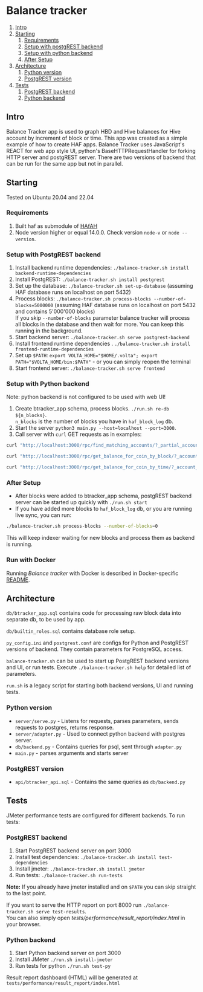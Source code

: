 # Balance tracker

1. [Intro](#intro)
1. [Starting](#starting)
    1. [Requirements](#requirements)
    1. [Setup with postgREST backend](#setup-with-postgrest-backend)
    1. [Setup with python backend](#setup-with-python-backend)
    1. [After Setup](#after-setup)
1. [Architecture](#architecture)
    1. [Python version](#python-version)
    1. [PostgREST version](#postgrest-version)
1. [Tests](#tests)
    1. [PostgREST backend](#postgrest-backend)
    1. [Python backend](#postgrest-backend)

## Intro

Balance Tracker app is used to graph HBD and Hive balances for Hive account by increment of block or time. This app was created as a simple example of how to create  HAF apps.
Balance Tracker uses JavaScript's REACT for web app style UI, python's BaseHTTPRequestHandler for forking HTTP server and postgREST server. There are two versions of backend that can be run for the same app but not in parallel.

## Starting

Tested on Ubuntu 20.04 and 22.04

### Requirements

1. Built haf as submodule of [HAfAH](https://gitlab.syncad.com/hive/HAfAH/-/tree/develop)
1. Node version higher or equal 14.0.0. Check version `node-v` or `node --version`.

### Setup with PostgREST backend

1. Install backend runtime dependencies: `./balance-tracker.sh install backend-runtime-dependencies`
1. Install PostgREST: `./balance-tracker.sh install postgrest`
1. Set up the database: `./balance-tracker.sh set-up-database` (assuming HAF database runs on localhost on port 5432)
1. Process blocks: `./balance-tracker.sh process-blocks --number-of-blocks=5000000` (assuming HAF database runs on localhost on port 5432 and contains 5'000'000 blocks)  
  If you skip `--number-of-blocks` parameter balance tracker will process all blocks in the database and then wait for more. You can keep this running in the background.
1. Start backend server: `./balance-tracker.sh serve postgrest-backend`
1. Install frontend runtime dependencies . `./balance-tracker.sh install frontend-runtime-dependencies`
1. Set up `$PATH`: `export VOLTA_HOME="$HOME/.volta"; export PATH="$VOLTA_HOME/bin:$PATH"` - or you can simply reopen the terminal
1. Start frontend server: `./balance-tracker.sh serve frontend`

### Setup with Python backend

Note: python backend is not configured to be used with web UI!

1. Create btracker_app schema, process blocks. `./run.sh re-db ${n_blocks}`.  
`n_blocks` is the number of blocks you have in `haf_block_log` db.
1. Start the server `python3 main.py --host=localhost --port=3000`.
1. Call server with `curl` GET requests as in examples:

```bash
curl "http://localhost:3000/rpc/find_matching_accounts/?_partial_account_name=d"

curl "http://localhost:3000/rpc/get_balance_for_coin_by_block/?_account_name=dantheman&_coin_type=21&_start_block=0&_end_block=10000"

curl "http://localhost:3000/rpc/get_balance_for_coin_by_time/?_account_name=dantheman&_coin_type=21&_start_time=2016-03-24%2016:05:00&_end_time=2016-03-25%2000:34:48"
```

### After Setup

- After blocks were added to btracker_app schema, postgREST backend server can be started up quickly with `./run.sh start`
- If you have added more blocks to `haf_block_log` db, or you are running live sync, you can run:

```bash
./balance-tracker.sh process-blocks --number-of-blocks=0
```

This will keep indexer waiting for new blocks and process them as backend is running.

### Run with Docker

Running *Balance tracker* with Docker is described in Docker-specific [README](docker/README.md).

## Architecture

`db/btracker_app.sql` contains code for processing raw block data into separate db, to be used by app.

`db/builtin_roles.sql` contains database role setup.

`py_config.ini` and `postgrest.conf` are configs for Python and PostgREST versions of backend. They contain parameters for PostgreSQL access.

`balance-tracker.sh` can be used to start up PostgREST backend versions and UI, or run tests. Execute `./balance-tracker.sh help` for detailed list of parameters.

`run.sh` is a legacy script for starting both backend versions, UI and running tests.

### Python version

- `server/serve.py` - Listens for requests, parses parameters, sends requests to postgres, returns response.
- `server/adapter.py` - Used to connect python backend with postgres server.
- `db/backend.py` - Contains queries for psql, sent through `adapter.py`
- `main.py` - parses arguments and starts server

### PostgREST version

- `api/btracker_api.sql` - Contains the same queries as `db/backend.py`

## Tests

JMeter performance tests are configured for different backends. To run tests:

### PostgREST backend

1. Start PostgREST backend server on port 3000
1. Install test dependencies: `./balance-tracker.sh install test-dependencies`
1. Install jmeter: `./balance-tracker.sh install jmeter`
1. Run tests: `./balance-tracker.sh run-tests`

**Note:** If you already have jmeter installed and on `$PATH` you can skip straight to the last point.

If you want to serve the HTTP report on port 8000 run `./balance-tracker.sh serve test-results`.  
You can also simply open *tests/performance/result_report/index.html* in your browser.

### Python backend

1. Start Python backend server on port 3000
1. Install JMeter `./run.sh install-jmeter`
1. Run tests for python `./run.sh test-py`

Result report dashboard (HTML) will be generated at `tests/performance/result_report/index.html`
